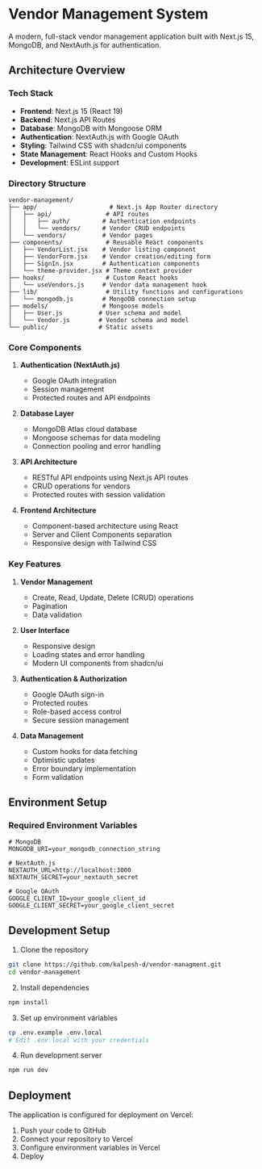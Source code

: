 # Vendor Management System

A modern, full-stack vendor management application built with Next.js 15, MongoDB, and NextAuth.js for authentication.

## Architecture Overview

### Tech Stack
- **Frontend**: Next.js 15 (React 19)
- **Backend**: Next.js API Routes
- **Database**: MongoDB with Mongoose ORM
- **Authentication**: NextAuth.js with Google OAuth
- **Styling**: Tailwind CSS with shadcn/ui components
- **State Management**: React Hooks and Custom Hooks
- **Development**: ESLint support

### Directory Structure

```
vendor-management/
├── app/                    # Next.js App Router directory
│   ├── api/               # API routes
│   │   ├── auth/         # Authentication endpoints
│   │   └── vendors/      # Vendor CRUD endpoints
│   └── vendors/          # Vendor pages
├── components/            # Reusable React components
│   ├── VendorList.jsx    # Vendor listing component
│   ├── VendorForm.jsx    # Vendor creation/editing form
│   ├── SignIn.jsx        # Authentication components
│   └── theme-provider.jsx # Theme context provider
├── hooks/                 # Custom React hooks
│   └── useVendors.js     # Vendor data management hook
├── lib/                   # Utility functions and configurations
│   └── mongodb.js        # MongoDB connection setup
├── models/               # Mongoose models
│   ├── User.js          # User schema and model
│   └── Vendor.js        # Vendor schema and model
└── public/              # Static assets
```

### Core Components

1. **Authentication (NextAuth.js)**
   - Google OAuth integration
   - Session management
   - Protected routes and API endpoints

2. **Database Layer**
   - MongoDB Atlas cloud database
   - Mongoose schemas for data modeling
   - Connection pooling and error handling

3. **API Architecture**
   - RESTful API endpoints using Next.js API routes
   - CRUD operations for vendors
   - Protected routes with session validation

4. **Frontend Architecture**
   - Component-based architecture using React
   - Server and Client Components separation
   - Responsive design with Tailwind CSS

### Key Features

1. **Vendor Management**
   - Create, Read, Update, Delete (CRUD) operations
   - Pagination
   - Data validation

2. **User Interface**
   - Responsive design
   - Loading states and error handling
   - Modern UI components from shadcn/ui

3. **Authentication & Authorization**
   - Google OAuth sign-in
   - Protected routes
   - Role-based access control
   - Secure session management

4. **Data Management**
   - Custom hooks for data fetching
   - Optimistic updates
   - Error boundary implementation
   - Form validation

## Environment Setup

### Required Environment Variables

```env
# MongoDB
MONGODB_URI=your_mongodb_connection_string

# NextAuth.js
NEXTAUTH_URL=http://localhost:3000
NEXTAUTH_SECRET=your_nextauth_secret

# Google OAuth
GOOGLE_CLIENT_ID=your_google_client_id
GOOGLE_CLIENT_SECRET=your_google_client_secret
```

## Development Setup

1. Clone the repository
```bash
git clone https://github.com/kalpesh-d/vendor-managment.git
cd vendor-management
```

2. Install dependencies
```bash
npm install
```

3. Set up environment variables
```bash
cp .env.example .env.local
# Edit .env.local with your credentials
```

4. Run development server
```bash
npm run dev
```

## Deployment

The application is configured for deployment on Vercel:

1. Push your code to GitHub
2. Connect your repository to Vercel
3. Configure environment variables in Vercel
4. Deploy